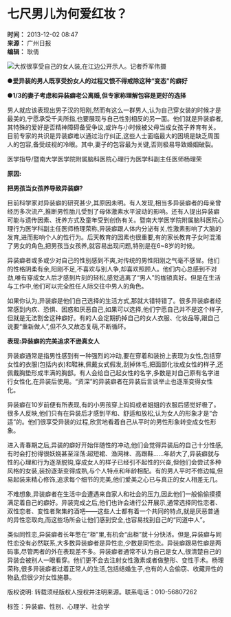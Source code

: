 # 七尺男儿为何爱红妆？

**时间：** 2013-12-02 08:47  
**来源：** 广州日报  
**编辑：** 耿倩  

![大叔很享受自己的女人装,在江边公开示人。记者乔军伟摄](./W020131202318905576464.jpg)

**●爱异装的男人既享受扮女人的过程又恨不得戒除这种“变态”的癖好**

**●1/3的妻子考虑和异装癖老公离婚,但专家称理解包容是更好的选择**

男人就应该表现出男子汉的阳刚,然而有这么一群男人,认为自己穿女装的时候才是最美的,宁愿承受千夫所指,也要展现与自己性别相反的另一面。他们就是异装癖者,其特殊的爱好是否精神障碍备受争议,或许与小时候被父母当成女孩子养育有关。目前专家的共识是异装癖难以通过治疗纠正,这些人士面临最大的困境是缺乏周围人的包容,备受歧视的冷眼。其中,妻子的包容最为关键,否则极易导致婚姻破裂。

医学指导/暨南大学医学院附属脑科医院心理行为医学科副主任医师杨理荣

**原因:**

**把男孩当女孩养导致异装癖?**

目前科学家对异装癖的研究甚少,其原因未明。有人发现,相当多异装癖者的母亲曾经历多次流产,推断男性胎儿受到了母体激素水平波动的影响。还有人提出异装癖可能与遗传因素、抚养方式及童年受到创伤有关。暨南大学医学院附属脑科医院心理行为医学科副主任医师杨理荣称,异装癖跟人体内分泌有关,性激素影响了大脑的发育,进而影响个人的性行为。后天教育的因素也很重要,有的家长教育子女时混淆了男女的角色,把男孩当女孩养,就容易出现问题,特别是在6~8岁的时候。

异装癖者或多或少对自己的性别感到不爽,对传统的男性阳刚之气毫不感冒。他们的性格阴柔有余,阳刚不足,不喜欢与别人争,却喜欢照顾人。他们内心总感到不对劲,唯有穿成女人后才感到片刻的轻松,感觉逃离了“男人”的枷锁真好。但是在生活与工作中,他们可以完全胜任人际交往中男人的角色。

如果你认为,异装癖是他们自己选择的生活方式,那就大错特错了。很多异装癖者经常感到内疚、恐惧、困惑和厌恶自己,如果可以选择,他们宁愿自己并不是这个样子,但就是无法割舍这种癖好。有的人会定期扔掉自己的女人衣服、化妆品等,跟自己说要“重新做人”,但不久又故态复萌,不断循环。

**表现:异装癖的完美追求不逊真女人**

异装癖通常是指男性感到有一种强烈的冲动,要在穿着和装扮上表现为女性,包括穿女性的衣服(包括内衣)和鞋袜,佩戴女式假发,刮掉体毛,把面部化妆成女性的样子,还佩戴胸垫形成丰满的胸部。有人会给自己起女性的名字,多数是对自己原有名字进行女性化,在异装后使用。“资深”的异装癖者在异装后言谈举止也逐渐变得女性化。

异装癖在10岁前便有所表现,有的小男孩穿上妈妈或者姐姐的衣服后感觉好极了。很多人反映,他们只有在异装后才感到平和、舒适和放松,认为女人的形象才是“合适”的。他们很享受异装的过程,欣赏地看着自己从平时的男性形象转变成女性形象。

进入青春期之后,异装的癖好开始伴随性的冲动,他们会觉得异装后的自己十分性感,有时会打扮得很妖娆甚至淫荡:超短裙、渔网袜、高跟鞋……年龄大了,异装癖就与性的心理和行为逐渐脱钩,穿成女人的样子已经引不起性的兴奋,但他们会尝试多种风格的女装,装扮逐渐变得成熟,与个人特点和年龄相配。有的男人平时不修边幅,但易起装来精心修饰,追求每个细节的完美,他们爱美之心已与真正的女人相差无几。

不难想象,异装癖者在生活中会遭遇来自家人和社会的压力,因此他们一般偷偷摸摸满足着自己的癖好。异装完成之后,他们也许会进行公开展示,通常选择同性恋者、双性恋者、变性者聚集的酒吧——这些人士都有着一个共同的特点,就是厌恶普通的异性恋取向,而这些场所会让他们感到安全,也容易找到自己的“同道中人”。

类似同性恋,异装癖者长年憋在“柜”里,有机会“出柜”就十分快活。但是,异装癖与同性恋没有必然联系,大多数异装癖者是异性恋,少数是同性恋。异装癖跟易性癖是两码事,尽管两者的外在表现差不多。异装癖者通常不认为自己是女人,很清楚自己的异装会被别人一眼看穿。他们更不会去注射女性激素或者做整形、变性手术。杨理荣称,很多异装癖者过着正常人的生活,包括结婚生子,也有的人会偷窃、收藏异性的物品,但很少对女性施暴。

版权说明: 转载须经版权人授权并注明来源。联系电话：010-56807262

标签：异装癖、性别、心理学、社会学